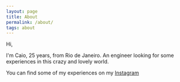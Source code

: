 ```yaml
---
layout: page
title: About
permalink: /about/
tags: about
---
```



Hi,

I'm Caio, 25 years, from Rio de Janeiro. An engineer looking for some experiences in this crazy and lovely world.

You can find some of my experiences on my [Instagram](https://www.instagram.com/caioflemos/.html)
